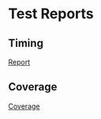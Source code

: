 # Test Reports

## Timing

[Report](https://tschm.github.io/marimograd/tests/html-report/report.html)

## Coverage

[Coverage](https://tschm.github.io/marimograd/tests/html-coverage/index.html)
